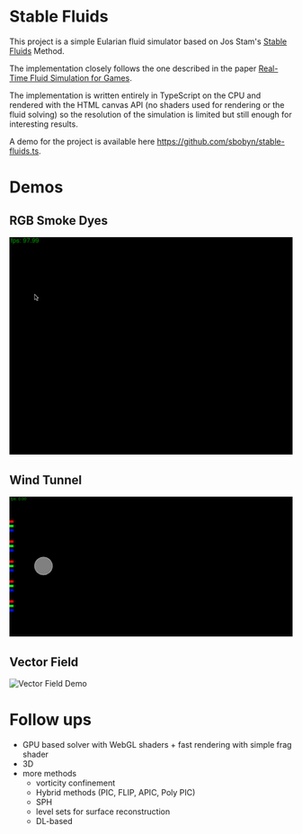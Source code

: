 # Stable Fluids

This project is a simple Eularian fluid simulator based on Jos Stam's [Stable Fluids](https://pages.cs.wisc.edu/~chaol/data/cs777/stam-stable_fluids.pdf) Method.

The implementation closely follows the one described in the paper [Real-Time Fluid Simulation for Games](http://graphics.cs.cmu.edu/nsp/course/15-464/Fall09/papers/StamFluidforGames.pdf).

The implementation is written entirely in TypeScript on the CPU and rendered with the HTML canvas API (no shaders used for rendering or the fluid solving) so the resolution of the simulation is limited but still enough for interesting results.

A demo for the project is available here https://github.com/sbobyn/stable-fluids.ts.

# Demos

## RGB Smoke Dyes

![RGB Demo](./rgb-demo.gif)

## Wind Tunnel

![Wind Tunnel Demo](./wind-tunnel-demo.gif)

## Vector Field

![Vector Field Demo](./vector-demo.gif)

# Follow ups

- GPU based solver with WebGL shaders + fast rendering with simple frag shader
- 3D
- more methods
  - vorticity confinement
  - Hybrid methods (PIC, FLIP, APIC, Poly PIC)
  - SPH
  - level sets for surface reconstruction
  - DL-based
